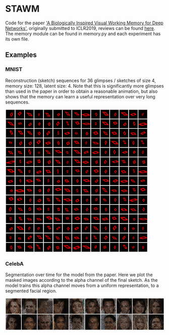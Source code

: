 # STAWM

Code for the paper ['A Biologically Inspired Visual Working Memory for Deep Networks'](https://arxiv.org/abs/1901.03665), originally submitted to ICLR2019, reviews can be found [here](https://openreview.net/forum?id=B1fbosCcYm).
The memory module can be found in memory.py and each experiment has its own file.

## Examples

### MNIST

Reconstruction (sketch) sequences for 36 glimpses / sketches of size 4, memory size: 128, latent size: 4. Note that this is significantly more glimpses than used in the paper in order to obtain a reasonable animation, but also shows that the memory can learn a useful representation over very long sequences.

![mnist gif](./img/mnist.gif)

### CelebA

Segmentation over time for the model from the paper. Here we plot the masked images according to the alpha channel of the final sketch. As the model trains this alpha channel moves from a uniform representation, to a segmented facial region.

![celeb gif](./img/celeb_demo.gif)
